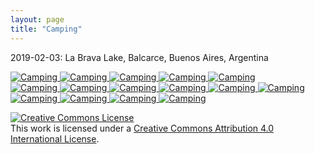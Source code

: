 ```yaml
---
layout: page
title: "Camping"
---
```


<p><time datetime="2019-02-03">2019-02-03</time>: La Brava Lake, Balcarce, Buenos Aires, Argentina</p>
<div class="row"> 
  <div class="column">
    <a href="/public/img/galleries/camping/camping-01.jpg" target="_blank">
      <img src="/public/img/galleries/camping/camping-01-thumbnail.jpg" alt="Camping">
    </a>
    <a href="/public/img/galleries/camping/camping-02.jpg" target="_blank">
      <img src="/public/img/galleries/camping/camping-02-thumbnail.jpg" alt="Camping">
    </a>
    <a href="/public/img/galleries/camping/camping-03.jpg" target="_blank">
      <img src="/public/img/galleries/camping/camping-03-thumbnail.jpg" alt="Camping">
    </a>
    <a href="/public/img/galleries/camping/camping-04.jpg" target="_blank">
      <img src="/public/img/galleries/camping/camping-04-thumbnail.jpg" alt="Camping">
    </a>
    <a href="/public/img/galleries/camping/camping-05.jpg" target="_blank">
      <img src="/public/img/galleries/camping/camping-05-thumbnail.jpg" alt="Camping">
    </a>
  </div>
  <div class="column">
    <a href="/public/img/galleries/camping/camping-06.jpg" target="_blank">
      <img src="/public/img/galleries/camping/camping-06-thumbnail.jpg" alt="Camping">
    </a>
    <a href="/public/img/galleries/camping/camping-07.jpg" target="_blank">
      <img src="/public/img/galleries/camping/camping-07-thumbnail.jpg" alt="Camping">
    </a>
    <a href="/public/img/galleries/camping/camping-08.jpg" target="_blank">
      <img src="/public/img/galleries/camping/camping-08-thumbnail.jpg" alt="Camping">
    </a>
    <a href="/public/img/galleries/camping/camping-09.jpg" target="_blank">
      <img src="/public/img/galleries/camping/camping-09-thumbnail.jpg" alt="Camping">
    </a>
    <a href="/public/img/galleries/camping/camping-10.jpg" target="_blank">
      <img src="/public/img/galleries/camping/camping-10-thumbnail.jpg" alt="Camping">
    </a>
    <a href="/public/img/galleries/camping/camping-11.jpg" target="_blank">
      <img src="/public/img/galleries/camping/camping-11-thumbnail.jpg" alt="Camping">
    </a>
  </div>
  <div class="column">
    <a href="/public/img/galleries/camping/camping-12.jpg" target="_blank">
      <img src="/public/img/galleries/camping/camping-12-thumbnail.jpg" alt="Camping">
    </a>
    <a href="/public/img/galleries/camping/camping-13.jpg" target="_blank">
      <img src="/public/img/galleries/camping/camping-13-thumbnail.jpg" alt="Camping">
    </a>
    <a href="/public/img/galleries/camping/camping-14.jpg" target="_blank">
      <img src="/public/img/galleries/camping/camping-14-thumbnail.jpg" alt="Camping">
    </a>
    <a href="/public/img/galleries/camping/camping-15.jpg" target="_blank">
      <img src="/public/img/galleries/camping/camping-15-thumbnail.jpg" alt="Camping">
    </a>
  </div>
</div>
<p>
  <a rel="license" href="http://creativecommons.org/licenses/by/4.0/"><img alt="Creative Commons License" style="border-width:0" src="https://i.creativecommons.org/l/by/4.0/88x31.png" /></a><br />This work is licensed under a <a rel="license" href="http://creativecommons.org/licenses/by/4.0/">Creative Commons Attribution 4.0 International License</a>.
</p>
